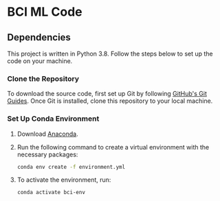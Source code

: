 # BCI ML Code

## Dependencies

This project is written in Python 3.8. Follow the steps below to set up the code on your machine.

### Clone the Repository

To download the source code, first set up Git by following [GitHub's Git Guides](https://github.com/git-guides). Once Git is installed, clone this repository to your local machine.

### Set Up Conda Environment

1. Download [Anaconda](https://www.anaconda.com).
2. Run the following command to create a virtual environment with the necessary packages:

   ```bash
   conda env create -f environment.yml
3. To activate the environment, run:

   ```bash
   conda activate bci-env
